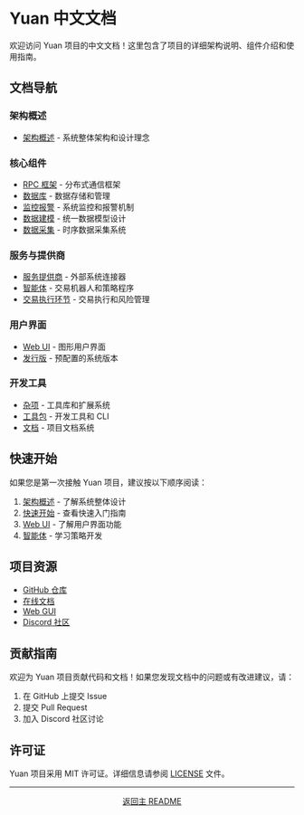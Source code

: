 # Yuan 中文文档

欢迎访问 Yuan 项目的中文文档！这里包含了项目的详细架构说明、组件介绍和使用指南。

## 文档导航

### 架构概述

- [架构概述](architecture-overview.md) - 系统整体架构和设计理念

### 核心组件

- [RPC 框架](rpc-framework.md) - 分布式通信框架
- [数据库](database.md) - 数据存储和管理
- [监控报警](monitoring-alerting.md) - 系统监控和报警机制
- [数据建模](data-modeling.md) - 统一数据模型设计
- [数据采集](data-collection.md) - 时序数据采集系统

### 服务与提供商

- [服务提供商](service-providers.md) - 外部系统连接器
- [智能体](agents.md) - 交易机器人和策略程序
- [交易执行环节](trading-execution.md) - 交易执行和风险管理

### 用户界面

- [Web UI](web-ui.md) - 图形用户界面
- [发行版](distributions.md) - 预配置的系统版本

### 开发工具

- [杂项](miscellaneous.md) - 工具库和扩展系统
- [工具包](toolkit.md) - 开发工具和 CLI
- [文档](documentation.md) - 项目文档系统

## 快速开始

如果您是第一次接触 Yuan 项目，建议按以下顺序阅读：

1. [架构概述](architecture-overview.md) - 了解系统整体设计
2. [快速开始](../README.zh-Hans.md#开始使用-单机部署-🚀) - 查看快速入门指南
3. [Web UI](web-ui.md) - 了解用户界面功能
4. [智能体](agents.md) - 学习策略开发

## 项目资源

- [GitHub 仓库](https://github.com/No-Trade-No-Life/Yuan)
- [在线文档](https://www.ntnl.io/)
- [Web GUI](https://y.ntnl.io)
- [Discord 社区](https://discord.gg/BRH2447DUV)

## 贡献指南

欢迎为 Yuan 项目贡献代码和文档！如果您发现文档中的问题或有改进建议，请：

1. 在 GitHub 上提交 Issue
2. 提交 Pull Request
3. 加入 Discord 社区讨论

## 许可证

Yuan 项目采用 MIT 许可证。详细信息请参阅 [LICENSE](../LICENSE) 文件。

---

<p align="center">
  <a href="../README.zh-Hans.md">返回主 README</a>
</p>
